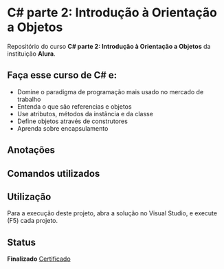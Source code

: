 # C# parte 2: Introdução à Orientação a Objetos

Repositório do curso **C# parte 2: Introdução à Orientação a Objetos** da instituição **Alura**.

## Faça esse curso de C# e:

* Domine o paradigma de programação mais usado no mercado de trabalho
* Entenda o que são referencias e objetos
* Use atributos, métodos da instância e da classe
* Define objetos através de construtores
* Aprenda sobre encapsulamento

## Anotações

## Comandos utilizados

## Utilização

Para a execução deste projeto, abra a solução no Visual Studio, e execute (F5) cada projeto.

## Status

**Finalizado** [Certificado](https://cursos.alura.com.br/certificate/ricardo87ms/csharp-parte-2-introducao-orientacao-objetos)